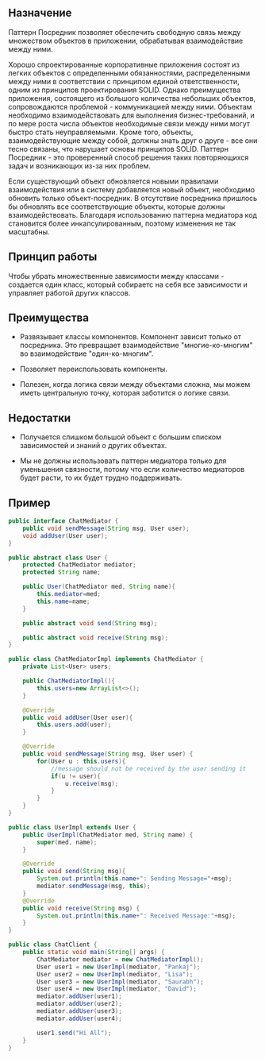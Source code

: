 ## Назначение

Паттерн Посредник позволяет обеспечить свободную связь между множеством объектов в приложении, обрабатывая взаимодействие между ними.

Хорошо спроектированные корпоративные приложения состоят из легких объектов с определенными обязанностями, распределенными между ними в соответствии с принципом единой ответственности, одним из принципов проектирования SOLID. Однако преимущества приложения, состоящего из большого количества небольших объектов, сопровождаются проблемой - коммуникацией между ними. Объектам необходимо взаимодействовать для выполнения бизнес-требований, и по мере роста числа объектов необходимые связи между ними могут быстро стать неуправляемыми. Кроме того, объекты, взаимодействующие между собой, должны знать друг о друге - все они тесно связаны, что нарушает основы принципов SOLID. Паттерн Посредник - это проверенный способ решения таких повторяющихся задач и возникающих из-за них проблем.

Если существующий объект обновляется новыми правилами взаимодействия или в систему добавляется новый объект, необходимо обновить только объект-посредник. В отсутствие посредника пришлось бы обновлять все соответствующие объекты, которые должны взаимодействовать. Благодаря использованию паттерна медиатора код становится более инкапсулированным, поэтому изменения не так масштабны.

## Принцип работы

Чтобы убрать множественные зависимости между классами - создается один класс, который собираетс на себя все зависимости и управляет работой других классов.

## Преимущества

- Развязывает классы компонентов. Компонент зависит только от посредника. Это превращает взаимодействие "многие-ко-многим" во взаимодействие "один-ко-многим".

- Позволяет переиспользовать компоненты.

- Полезен, когда логика связи между объектами сложна, мы можем иметь центральную точку, которая заботится о логике связи.

## Недостатки

- Получается слишком большой объект с большим списком зависимостей и знаний о других объектах.

- Мы не должны использовать паттерн медиатора только для уменьшения связности, потому что если количество медиаторов будет расти, то их будет трудно поддерживать.

## Пример

```java
public interface ChatMediator {
	public void sendMessage(String msg, User user);
	void addUser(User user);
}

public abstract class User {
	protected ChatMediator mediator;
	protected String name;

	public User(ChatMediator med, String name){
		this.mediator=med;
		this.name=name;
	}

	public abstract void send(String msg);

	public abstract void receive(String msg);
}

public class ChatMediatorImpl implements ChatMediator {
	private List<User> users;

	public ChatMediatorImpl(){
		this.users=new ArrayList<>();
	}

	@Override
	public void addUser(User user){
		this.users.add(user);
	}

	@Override
	public void sendMessage(String msg, User user) {
		for(User u : this.users){
			//message should not be received by the user sending it
			if(u != user){
				u.receive(msg);
			}
		}
	}
}

public class UserImpl extends User {
	public UserImpl(ChatMediator med, String name) {
		super(med, name);
	}

	@Override
	public void send(String msg){
		System.out.println(this.name+": Sending Message="+msg);
		mediator.sendMessage(msg, this);
	}
	@Override
	public void receive(String msg) {
		System.out.println(this.name+": Received Message:"+msg);
	}
}

public class ChatClient {
	public static void main(String[] args) {
		ChatMediator mediator = new ChatMediatorImpl();
		User user1 = new UserImpl(mediator, "Pankaj");
		User user2 = new UserImpl(mediator, "Lisa");
		User user3 = new UserImpl(mediator, "Saurabh");
		User user4 = new UserImpl(mediator, "David");
		mediator.addUser(user1);
		mediator.addUser(user2);
		mediator.addUser(user3);
		mediator.addUser(user4);

		user1.send("Hi All");
	}
}
```
